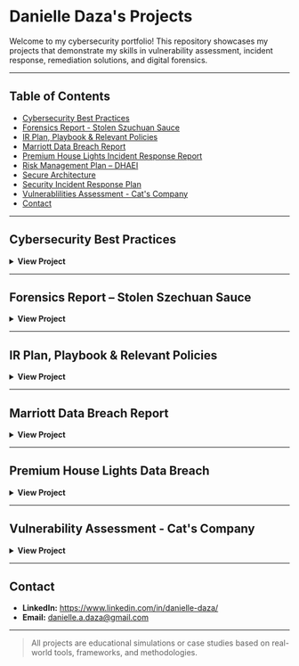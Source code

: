 # Danielle Daza's Projects

Welcome to my cybersecurity portfolio! This repository showcases my projects that demonstrate my skills in vulnerability assessment, incident response, remediation solutions, and digital forensics.

---

## Table of Contents

- [Cybersecurity Best Practices](#cybersecurity-best-practices)
- [Forensics Report - Stolen Szuchuan Sauce](#forensics-report--stolen-szechuan-sauve)
- [IR Plan, Playbook & Relevant Policies](#ir-plan-playbook--policy)
- [Marriott Data Breach Report](#marriott-data-breach-report)
- [Premium House Lights Incident Response Report](#-premium-house-lights-incident-response-report)
- [Risk Management Plan – DHAEI](#risk-management-plan--dhaei)
- [Secure Architecture](#secure-architecture)
- [Security Incident Response Plan](#security-response-plan)
- [Vulnerablilities Assessment - Cat's Company](#vulnerabilities-assessment--cat's-company)
- [Contact](#contact)

---

## Cybersecurity Best Practices

<details>
  <summary><strong>View Project</strong></summary>

**Tools Used:** NIST  
**Description:**  
Wrote a guide covering strong password creation, MFA, VPNs, encryption, and secure email practices, with actionable steps to improve cybersecurity posture in organizations.  
[Read the Report](#)

</details>

---

## Forensics Report – Stolen Szechuan Sauce

<details>
  <summary><strong>View Project</strong></summary>

**Tools Used:** Volatility, FTK Imager, Registry Explorer, Wireshark, VirusTotal, MITRE ATT&CK  
**Description:**  
Investigated a breach caused by a brute-force RDP attack. Identified malware behavior using forensic tools and documented timeline and indicators of compromise.  
[Read the Report](#)

</details>

---

## IR Plan, Playbook & Relevant Policies

<details>
  <summary><strong>View Project</strong></summary>

**Tools Used:** MITRE ATT&CK, NIST  
**Description:**  
Created an Incident Response Playbook for Box Manufacturing to handle phishing attacks using the NIST framework. Includes a policy framework relevant to the implementation of the phishing incident response plan.
[Read the Report](#)

</details>

---

## Marriott Data Breach Report

<details>
  <summary><strong>View Project</strong></summary>

**Tools Used:** MITRE ATT&CK,  NIST 800-12  
**Description:**  
Investigated the 2018 Marriott breach affecting 383 million Canadians. Analyzed attacker techniques, security failures, and provided prevention recommendations.  
[Read the Report](#)

</details>

---

## Premium House Lights Data Breach

<details>
  <summary><strong>View Project</strong></summary>

**Tools Used:** MITRE ATT&CK, NIST, Nmap, Wireshark, Unix/Linux Commands, MySQL  
**Description:**  
Drafted an email to my manager summarizing the incident and with suggested improvements in regards to data security and reduce breach risk by priority, setting groundwork for developing a robust secuirty policy framework following the security incident. Incident response report provides a comprehensive incident analysis with relevant security recommendations.  
[Read the Report](#)

---

## Risk Management Plan - DHAEI

<details>
  <summary><strong>View Project</strong></summary>

**Tools Used:** NIST 800-53, NIST RMF, MITRE ATT&CK  
**Description:**  
Conducted a structured analysis for DHAEI using NIST to assess and mitigate risks like unauthorized access and downtime. Recommended technical and organizational safeguards.  
[Read the Report](#)

</details>

---

## Secure Architecture

<details>
  <summary><strong>View Project</strong></summary>

**Tools Used:** NIST CSF v2, PCI DSS, PIPEDA 
**Description:**  
Recommended a secure architecture for a growing e-commerce company, addressing gaps between current and target security posture and prioritizing necessary actions to take to mitigate existing security risks. 
[Read the Report](#)

</details>

---

## Security Incident Response Plan

<details>
  <summary><strong>View Project</strong></summary>

**Tools Used:** NIST 800-12, NIST CSF v2 
**Description:**  
Developed an in-depth incident response plan framework including the team roles and responsibilities, a sample playbook, and relevant triggers that warrant escalation and stakeholder notification.
[Read the Report](#)

</details>

---

</details>

---

## Vulnerability Assessment - Cat's Company

<details>
  <summary><strong>View Project</strong></summary>

**Tools Used:** OpenVAS, Linux, Windows 11, NIST, MITRE, CWE, CVSS 
**Description:**  
Performed a vulnerability scan on two systems and found one high-severity issues related to weak FTP credentials. Delivered mitigation strategies priotized by severity and a timeline suggestion for efficient implementation of security controls.  
[Read the Report](#)

</details>

---

## Contact

- **LinkedIn:** https://www.linkedin.com/in/danielle-daza/
- **Email:** danielle.a.daza@gmail.com

---

> All projects are educational simulations or case studies based on real-world tools, frameworks, and methodologies.
